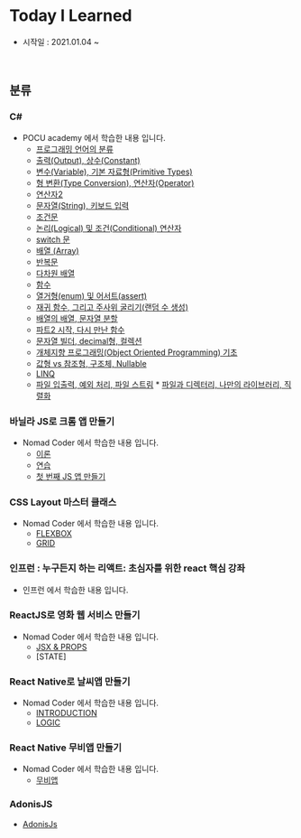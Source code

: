 # Today I Learned

- 시작일 : 2021.01.04 ~

<br>

## 분류

### C#

- POCU academy 에서 학습한 내용 입니다.
  - [프로그래밍 언어의 분류](https://github.com/akaming/TIL/blob/master/c%23/chapter01.md)
  - [출력(Output), 상수(Constant)](https://github.com/akaming/TIL/blob/master/c%23/chapter02.md)
  - [변수(Variable), 기본 자료형(Primitive Types)](https://github.com/akaming/TIL/blob/master/c%23/chapter03.md)
  - [형 변환(Type Conversion), 연산자(Operator)](https://github.com/akaming/TIL/blob/master/c%23/chapter04.md)
  - [연산자2](https://github.com/akaming/TIL/blob/master/c%23/chapter05.md)
  - [문자열(String), 키보드 입력](https://github.com/akaming/TIL/blob/master/c%23/chapter06.md)
  - [조건문](https://github.com/akaming/TIL/blob/master/c%23/chapter07.md)
  - [논리(Logical) 및 조건(Conditional) 연산자](https://github.com/akaming/TIL/blob/master/c%23/chapter08.md)
  - [switch 문](https://github.com/akaming/TIL/blob/master/c%23/chapter09.md)
  - [배열 (Array)](https://github.com/akaming/TIL/blob/master/c%23/chapter10.md)
  - [반복문](https://github.com/akaming/TIL/blob/master/c%23/chapter11.md)
  - [다차원 배열](https://github.com/akaming/TIL/blob/master/c%23/chapter12.md)
  - [함수](https://github.com/akaming/TIL/blob/master/c%23/chapter13.md)
  - [열거형(enum) 및 어서트(assert)](https://github.com/akaming/TIL/blob/master/c%23/chapter14.md)
  - [재귀 함수, 그리고 주사위 굴리기(랜덤 수 생성)](https://github.com/akaming/TIL/blob/master/c%23/chapter22.md)
  - [배열의 배열, 문자열 분할](https://github.com/akaming/TIL/blob/master/c%23/chapter15.md)
  - [파트2 시작, 다시 만난 함수](https://github.com/akaming/TIL/blob/master/c%23/chapter23.md)
  - [문자열 빌더, decimal형, 컬렉션](https://github.com/akaming/TIL/blob/master/c%23/chapter16.md)
  - [개체지향 프로그래밍(Object Oriented Programming) 기초](https://github.com/akaming/TIL/blob/master/c%23/chapter17.md)
  - [값형 vs 참조형, 구조체, Nullable](https://github.com/akaming/TIL/blob/master/c%23/chapter18.md)
  - [LINQ](https://github.com/akaming/TIL/blob/master/c%23/chapter19.md)
  - [파일 입출력, 예외 처리, 파일 스트림](https://github.com/akaming/TIL/blob/master/c%23/chapter20.md) \* [파일과 디렉터리, 나만의 라이브러리, 직렬화](https://github.com/akaming/TIL/blob/master/c%23/chapter21.md)
    <br>

### 바닐라 JS로 크롬 앱 만들기

- Nomad Coder 에서 학습한 내용 입니다.
  - [이론](https://github.com/akaming/TIL/blob/master/VanillaJS/theory.md)
  - [연습](https://github.com/akaming/TIL/blob/master/VanillaJS/practice.md)
  - [첫 번째 JS 앱 만들기](https://github.com/akaming/TIL/tree/master/VanillaJS/momentum)

### CSS Layout 마스터 클래스

- Nomad Coder 에서 학습한 내용 입니다.
  - [FLEXBOX](https://github.com/akaming/TIL/blob/master/cssLayout/flexbox.md)
  - [GRID](https://github.com/akaming/TIL/blob/master/cssLayout/grid.md)

### 인프런 : 누구든지 하는 리액트: 초심자를 위한 react 핵심 강좌

- 인프런 에서 학습한 내용 입니다.

### ReactJS로 영화 웹 서비스 만들기

- Nomad Coder 에서 학습한 내용 입니다.
  - [JSX & PROPS](https://github.com/akaming/TIL/blob/master/ReactJsMovie/JSX-PROPS.md)
  - [STATE]

### React Native로 날씨앱 만들기

- Nomad Coder 에서 학습한 내용 입니다.
  - [INTRODUCTION](https://github.com/akaming/TIL/blob/master/ReactNative-Weather/%230%20INTRODUCTION.md)
  - [LOGIC](https://github.com/akaming/TIL/blob/master/ReactNative-Weather/%231%20LOGIC.md)

### React Native 무비앱 만들기

- Nomad Coder 에서 학습한 내용 입니다.
  - [무비앱](https://github.com/akaming/TIL/tree/master/ReactNative-noovies)

### AdonisJS

- [AdonisJs](https://github.com/akaming/TIL/blob/master/AdonisJs/01.md)
